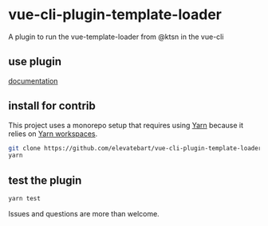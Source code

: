 # vue-cli-plugin-template-loader
A plugin to run the vue-template-loader from @ktsn in the vue-cli

## use plugin
[documentation](https://github.com/elevatebart/vue-cli-plugin-template-loader/packages/src/vue-cli-plugin-template-loader#readme)

## install for contrib
This project uses a monorepo setup that requires using [Yarn](https://yarnpkg.com) because it relies on [Yarn workspaces](https://yarnpkg.com/blog/2017/08/02/introducing-workspaces/).

```bash
git clone https://github.com/elevatebart/vue-cli-plugin-template-loader.git
yarn
```

## test the plugin
```bash
yarn test
```

Issues and questions are more than welcome.
